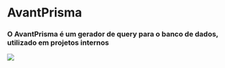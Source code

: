 ﻿# AvantPrisma

### O AvantPrisma é um gerador de query para o banco de dados, utilizado em projetos internos

<a href="https://www.npmjs.com/package/avantprisma">
  <img src="https://img.shields.io/npm/v/avantprisma?label=NPM%20version&style=for-the-badge" />
</a>
